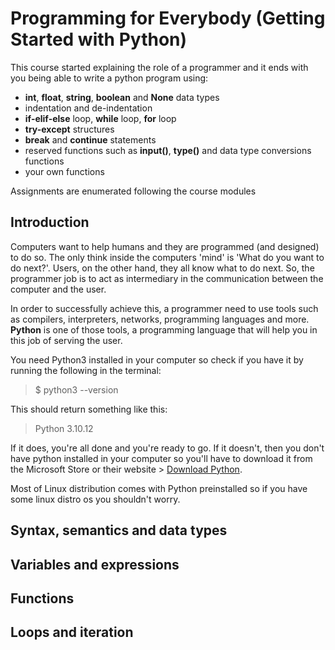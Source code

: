 # Programming for Everybody (Getting Started with Python)

<!-- start of section -->
This course started explaining the role of a programmer and it ends with you being able to write a python program using:  

- **int**, **float**, **string**, **boolean** and **None** data types
- indentation and de-indentation
- **if-elif-else** loop, **while** loop, **for** loop
- **try-except** structures
- **break** and **continue** statements
- reserved functions such as **input()**, **type()** and data type conversions functions
- your own functions

Assignments are enumerated following the course modules
<!-- end of section -->


## Introduction

<!-- start of section -->
Computers want to help humans and they are programmed (and designed) to do so. The only think inside the computers 'mind' is 'What do you want to do next?'. Users, on the other hand, they all know what to do next. So, the programmer job is to act as intermediary in the communication between the computer and the user.

In order to successfully achieve this, a programmer need to use tools such as compilers, interpreters, networks, programming languages and more. **Python** is one of those tools, a programming language that will help you in this job of serving the user.

You need Python3 installed in your computer so check if you have it by running the following in the terminal:

> $ python3 --version  

This should return something like this:  

> Python 3.10.12  

If it does, you're all done and you're ready to go. If it doesn't, then you don't have python installed in your computer so you'll have to download it from the Microsoft Store or their website > [Download Python](https://www.python.org/downloads/).

Most of Linux distribution comes with Python preinstalled so if you have some linux distro os you shouldn't worry.
<!-- end of section -->


## Syntax, semantics and data types

<!-- start of section -->

<!-- end of section -->


## Variables and expressions

<!-- start of section -->

<!-- end of section -->


## Functions

<!-- start of section -->

<!-- end of section -->


## Loops and iteration

<!-- start of section -->

<!-- end of section -->

